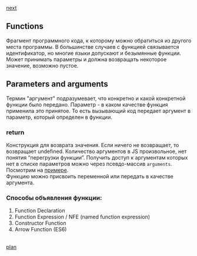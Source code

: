 <a href="02.md">next</a>

<h2>Functions</h2>

<div>
Фрагмент программного кода, к которому можно обратиться из другого места программы.
В большинстве случаев с функцией связывается идентификатор, но многие языки допускают и безымянные функции.
Может принимать параметры и должна возвращать некоторое значение, возможно пустое.
</div>

<h2>
Parameters and arguments
</h2>

<div>
Термин "аргумент" подразумевает, что конкретно и какой конкретной функции было передано.
Параметр - в каком качестве функция применила это принятое.
То есть вызывающий код передает аргумент в параметр, который определен в функции.
</div>

<h3>
return
</h3>

<div>
Конструкция для возврата значения. Если ничего не возвращает, то возвращает undefined.
Количество аргументов в JS произвольное, нет понятия “перегрузки функции”.
Получить доступ к аргументам которых нет в списке параметров можно через псевдо-массив <code>arguments</code>.
Посмотрим на <a href="http://codepen.io/paawel/pen/NRjqLz?editors=0012">примере</a>.
</div>

<div>
Функцию можно присвоить переменной или передать в качестве аргумента.
</div>

<h3>
Способы объявления функции:
</h3>

<ol>
<li>
Function Declaration
</li>
<li>
Function Expression / NFE (named function expression)
</li>
<li>
Constructor Function
</li>
<li>
Arrow Function (ES6)
</li>
</ol>

<br/>
<a href="00.md">plan</a>
